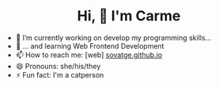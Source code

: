 <h1 align="center">Hi, 👋 I'm Carme</h1>

- 🔭 I’m currently working on develop my programming skills...
- 🌱 ... and learning Web Frontend Development
- 📫 How to reach me: [web] <a href="http://sovatge.github.io/" target="_blank">sovatge.github.io</a>
- 😄 Pronouns: she/his/they
- ⚡ Fun fact: I'm a catperson 

<!--
**sovatge/sovatge** is a ✨ _special_ ✨ repository because its `README.md` (this file) appears on your GitHub profile.

Here are some ideas to get you started:

- 🔭 I’m currently working on ...
- 🌱 I’m currently learning ...
- 👯 I’m looking to collaborate on ...
- 🤔 I’m looking for help with ...
- 💬 Ask me about ...
- 📫 How to reach me: ...
- 😄 Pronouns: ...
- ⚡ Fun fact: ...
-->

